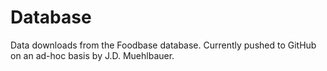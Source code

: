 # Database
Data downloads from the Foodbase database. Currently pushed to GitHub on an ad-hoc basis by J.D. Muehlbauer.
